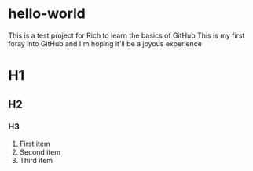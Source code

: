 # hello-world
This is a test project for Rich to learn the basics of GitHub
This is my first foray into GitHub and I'm hoping it'll be a joyous experience
# H1
## H2
### H3
1. First item
2. Second item
3. Third item
